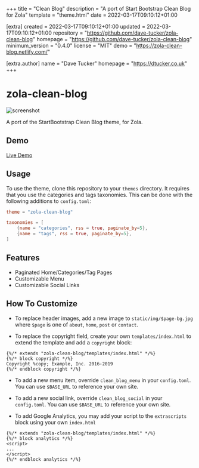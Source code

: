 
+++
title = "Clean Blog"
description = "A port of Start Bootstrap Clean Blog for Zola"
template = "theme.html"
date = 2022-03-17T09:10:12+01:00

[extra]
created = 2022-03-17T09:10:12+01:00
updated = 2022-03-17T09:10:12+01:00
repository = "https://github.com/dave-tucker/zola-clean-blog"
homepage = "https://github.com/dave-tucker/zola-clean-blog"
minimum_version = "0.4.0"
license = "MIT"
demo = "https://zola-clean-blog.netlify.com/"

[extra.author]
name = "Dave Tucker"
homepage = "https://dtucker.co.uk"
+++        

zola-clean-blog
===============

![screenshot](screenshot.png)

A port of the StartBootstrap Clean Blog theme, for Zola.

## Demo

[Live Demo](https://zola-clean-blog.netlify.com)

## Usage

To use the theme, clone this repository to your `themes` directory.
It requires that you use the categories and tags taxonomies.
This can be done with the following additions to `config.toml`:
```toml
theme = "zola-clean-blog"

taxonomies = [
    {name = "categories", rss = true, paginate_by=5},
    {name = "tags", rss = true, paginate_by=5},
]
```

## Features

- Paginated Home/Categories/Tag Pages
- Customizable Menu
- Customizable Social Links

## How To Customize

- To replace header images, add a new image to `static/img/$page-bg.jpg` where `$page` is one of `about`, `home`, `post` or `contact`.

- To replace the copyright field, create your own `templates/index.html` to extend the template and add a `copyright` block:
```
{%/* extends "zola-clean-blog/templates/index.html" */%}
{%/* block copyright */%}
Copyright %copy; Example, Inc. 2016-2019
{%/* endblock copyright */%}
```

- To add a new menu item, override `clean_blog_menu` in your `config.toml`. You can use `$BASE_URL` to reference your own site.

- To add a new social link, override `clean_blog_social` in your `config.toml`. You can use `$BASE_URL` to reference your own site.

- To add Google Analytics, you may add your script to the `extrascripts` block using your own `index.html`
```
{%/* extends "zola-clean-blog/templates/index.html" */%}
{%/* block analytics */%}
<script>
...
</script>
{%/* endblock analytics */%}
```

        